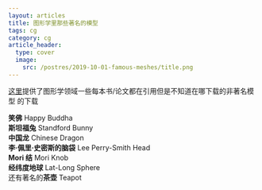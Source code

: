 ```yaml
---
layout: articles
title: 图形学里那些著名的模型
tags: cg
category: cg
article_header:
  type: cover
  image:
    src: /postres/2019-10-01-famous-meshes/title.png
---
```

[这里](http://casual-effects.com/data/index.html)提供了图形学领域一些每本书/论文都在引用但是不知道在哪下载的非著名模型
的下载  

**笑佛** Happy Buddha  
**斯坦福兔** Standford Bunny  
**中国龙** Chinese Dragon  
**李·佩里·史密斯的脑袋** Lee Perry-Smith Head  
**Mori 结** Mori Knob  
**经纬度地球** Lat-Long Sphere  
还有著名的**茶壶** Teapot  